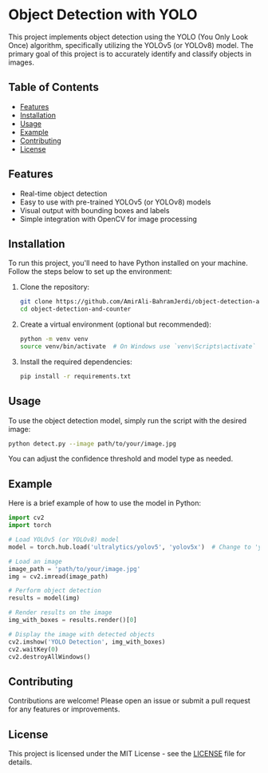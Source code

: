 # Object Detection with YOLO

This project implements object detection using the YOLO (You Only Look Once) algorithm, specifically utilizing the YOLOv5 (or YOLOv8) model. The primary goal of this project is to accurately identify and classify objects in images.

## Table of Contents

- [Features](#features)
- [Installation](#installation)
- [Usage](#usage)
- [Example](#example)
- [Contributing](#contributing)
- [License](#license)

## Features

- Real-time object detection
- Easy to use with pre-trained YOLOv5 (or YOLOv8) models
- Visual output with bounding boxes and labels
- Simple integration with OpenCV for image processing

## Installation

To run this project, you'll need to have Python installed on your machine. Follow the steps below to set up the environment:

1. Clone the repository:

   ```bash
   git clone https://github.com/AmirAli-BahramJerdi/object-detection-and-counter.git
   cd object-detection-and-counter
   ```

2. Create a virtual environment (optional but recommended):

   ```bash
   python -m venv venv
   source venv/bin/activate  # On Windows use `venv\Scripts\activate`
   ```

3. Install the required dependencies:

   ```bash
   pip install -r requirements.txt
   ```


## Usage

To use the object detection model, simply run the script with the desired image:

```bash
python detect.py --image path/to/your/image.jpg
```

You can adjust the confidence threshold and model type as needed.

## Example

Here is a brief example of how to use the model in Python:

```python
import cv2
import torch

# Load YOLOv5 (or YOLOv8) model
model = torch.hub.load('ultralytics/yolov5', 'yolov5x')  # Change to 'yolov8' for YOLOv8

# Load an image
image_path = 'path/to/your/image.jpg'
img = cv2.imread(image_path)

# Perform object detection
results = model(img)

# Render results on the image
img_with_boxes = results.render()[0]

# Display the image with detected objects
cv2.imshow('YOLO Detection', img_with_boxes)
cv2.waitKey(0)
cv2.destroyAllWindows()
```

## Contributing

Contributions are welcome! Please open an issue or submit a pull request for any features or improvements.

## License

This project is licensed under the MIT License - see the [LICENSE](LICENSE) file for details.
